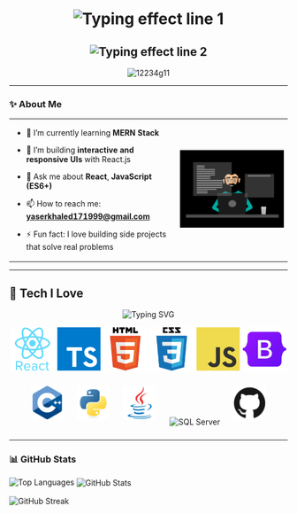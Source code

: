 <h1 align="center">
  <img 
    src="https://readme-typing-svg.demolab.com?font=Fira+Code&size=30&pause=500&color=0E75B6&center=true&vCenter=true&width=600&lines=Hi+%F0%9F%91%8B%2C+I'm+Yasser+Khaled" 
    alt="Typing effect line 1" />
</h1>

<h2 align="center">
  <img 
    src="https://readme-typing-svg.demolab.com?font=Fira+Code&size=22&pause=1000&color=0E75B6&center=true&vCenter=true&width=750&lines=%F0%9F%9A%80+Frontend+Developer+(React.js%2C+JavaScript%2C+UI%2FUX)" 
    alt="Typing effect line 2" />
</h2>




<p align="center">
  <img src="https://komarev.com/ghpvc/?username=12234g11&label=Profile%20views&color=0e75b6&style=flat" alt="12234g11" />
</p>

---

### ✨ About Me

<table>
  <tr>
    <td width="60%">
      
- 🌱 I’m currently learning **MERN Stack**  
- 🔭 I’m building **interactive and responsive UIs** with React.js  
- 💬 Ask me about **React**, **JavaScript (ES6+)**  
- 📫 How to reach me: **yaserkhaled171999@gmail.com**  
- ⚡ Fun fact: I love building side projects that solve real problems  

    </td>
    <td>
      <img src="./thoughtworks-gif_dribbble.gif" alt="GIF" width="100%" />
    </td>
  </tr>
</table>

---

## 🧠 Tech I Love

<div align="center">
  <img src="https://readme-typing-svg.demolab.com?font=Fira+Code&pause=1000&center=true&width=500&lines=React.js;TypeScript;HTML+%26+CSS;JavaScript;Bootstrap;and+more..." alt="Typing SVG" />
</div>

<p align="center">
  <!-- Primary Technologies -->
  <img src="https://raw.githubusercontent.com/devicons/devicon/master/icons/react/react-original-wordmark.svg" alt="React" width="80" height="80"/>
  <img src="https://raw.githubusercontent.com/devicons/devicon/master/icons/typescript/typescript-original.svg" alt="TypeScript" width="80" height="80"/>
  <img src="https://raw.githubusercontent.com/devicons/devicon/master/icons/html5/html5-original-wordmark.svg" alt="HTML5" width="80" height="80"/>
  <img src="https://raw.githubusercontent.com/devicons/devicon/master/icons/css3/css3-original-wordmark.svg" alt="CSS3" width="80" height="80"/>
  <img src="https://raw.githubusercontent.com/devicons/devicon/master/icons/javascript/javascript-original.svg" alt="JavaScript" width="80" height="80"/>
  <img src="https://raw.githubusercontent.com/devicons/devicon/master/icons/bootstrap/bootstrap-original.svg" alt="Bootstrap" width="80" height="80"/>
</p>

<!-- Secondary Tools -->
<p align="center">
  <img src="https://raw.githubusercontent.com/devicons/devicon/master/icons/cplusplus/cplusplus-original.svg" alt="C++" width="60" height="60" style="margin: 10px;" />
  <img src="https://raw.githubusercontent.com/devicons/devicon/master/icons/python/python-original.svg" alt="Python" width="60" height="60" style="margin: 10px;" />
  <img src="https://raw.githubusercontent.com/devicons/devicon/master/icons/java/java-original.svg" alt="Java" width="60" height="60" style="margin: 10px;" />
  <img src="https://www.svgrepo.com/show/303229/microsoft-sql-server-logo.svg" alt="SQL Server" width="60" height="60" style="margin: 10px;" />
  <img src="https://raw.githubusercontent.com/devicons/devicon/master/icons/github/github-original.svg" alt="GitHub" width="60" height="60" style="margin: 10px;" />
</p>


---

### 📊 GitHub Stats
<p>
  <img align="left" src="https://github-readme-stats.vercel.app/api/top-langs?username=12234g11&show_icons=true&locale=en&layout=compact&theme=radical" alt="Top Languages" />
</p>

<p>&nbsp;<img align="center" src="https://github-readme-stats.vercel.app/api?username=12234g11&show_icons=true&locale=en&theme=radical" alt="GitHub Stats" /></p>

<p><img align="center" src="https://github-readme-streak-stats.herokuapp.com/?user=12234g11&theme=radical" alt="GitHub Streak" /></p>

